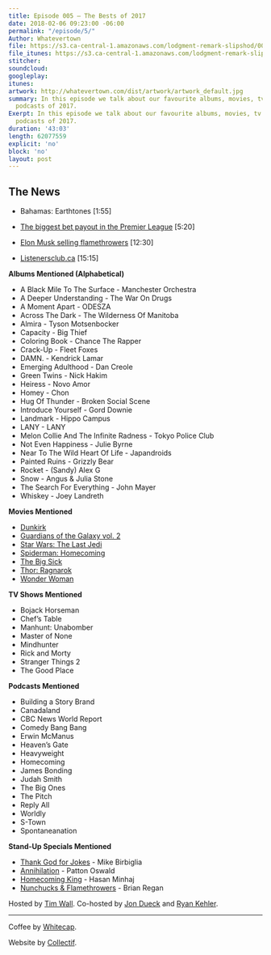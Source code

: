```yaml
---
title: Episode 005 – The Bests of 2017
date: 2018-02-06 09:23:00 -06:00
permalink: "/episode/5/"
Author: Whatevertown
file: https://s3.ca-central-1.amazonaws.com/lodgment-remark-slipshod/005.mp3
file_itunes: https://s3.ca-central-1.amazonaws.com/lodgment-remark-slipshod/005.m4a
stitcher: 
soundcloud: 
googleplay: 
itunes: 
artwork: http://whatevertown.com/dist/artwork/artwork_default.jpg
summary: In this episode we talk about our favourite albums, movies, tv shows, and
  podcasts of 2017.
Exerpt: In this episode we talk about our favourite albums, movies, tv shows, and
  podcasts of 2017.
duration: '43:03'
length: 62077559
explicit: 'no'
block: 'no'
layout: post
---
```


## The News
- Bahamas: Earthtones [1:55]

- [The biggest bet payout in the Premier League](https://www.cnbc.com/2016/04/29/this-huge-soccer-underdog-story-could-cost-bookmakers-millions.html) [5:20]

- [Elon Musk selling flamethrowers](https://www.boringcompany.com/not-a-flamethrower) [12:30]

- [Listenersclub.ca](http://listenersclub.ca/) [15:15]

**Albums Mentioned (Alphabetical)**
- A Black Mile To The Surface - Manchester Orchestra
- A Deeper Understanding - The War On Drugs
- A Moment Apart - ODESZA
- Across The Dark - The Wilderness Of Manitoba
- Almira - Tyson Motsenbocker
- Capacity - Big Thief
- Coloring Book - Chance The Rapper 
- Crack-Up - Fleet Foxes
- DAMN. - Kendrick Lamar
- Emerging Adulthood - Dan Creole
- Green Twins - Nick Hakim
- Heiress - Novo Amor
- Homey - Chon
- Hug Of Thunder - Broken Social Scene
- Introduce Yourself - Gord Downie
- Landmark - Hippo Campus
- LANY - LANY
- Melon Collie And The Infinite Radness - Tokyo Police Club
- Not Even Happiness - Julie Byrne
- Near To The Wild Heart Of Life - Japandroids
- Painted Ruins - Grizzly Bear
- Rocket - (Sandy) Alex G
- Snow - Angus & Julia Stone
- The Search For Everything - John Mayer
- Whiskey - Joey Landreth

**Movies Mentioned**
- [Dunkirk](https://letterboxd.com/film/dunkirk-2017/)
- [Guardians of the Galaxy vol. 2](https://letterboxd.com/film/guardians-of-the-galaxy-vol-2/)
- [Star Wars: The Last Jedi](https://letterboxd.com/film/star-wars-the-last-jedi/)
- [Spiderman: Homecoming](https://letterboxd.com/film/spider-man-homecoming/)
- [The Big Sick](https://letterboxd.com/film/the-big-sick/)
- [Thor: Ragnarok](https://letterboxd.com/film/thor-ragnarok/)
- [Wonder Woman](https://letterboxd.com/film/wonder-woman-2017/)

**TV Shows Mentioned**
- Bojack Horseman
- Chef’s Table
- Manhunt: Unabomber
- Master of None
- Mindhunter
- Rick and Morty
- Stranger Things 2
- The Good Place

**Podcasts Mentioned**
- Building a Story Brand
- Canadaland
- CBC News World Report
- Comedy Bang Bang
- Erwin McManus
- Heaven’s Gate
- Heavyweight
- Homecoming
- James Bonding
- Judah Smith
- The Big Ones
- The Pitch
- Reply All
- Worldly
- S-Town
- Spontaneanation

**Stand-Up Specials Mentioned**
- [Thank God for Jokes](https://letterboxd.com/film/mike-birbiglia-thank-god-for-jokes/) - Mike Birbiglia
- [Annihilation](https://letterboxd.com/film/patton-oswalt-annihilation/) - Patton Oswald
- [Homecoming King](https://letterboxd.com/film/hasan-minhaj-homecoming-king/) - Hasan Minhaj
- [Nunchucks & Flamethrowers](https://letterboxd.com/film/brian-regan-nunchucks-and-flamethrowers/) - Brian Regan

Hosted by [Tim Wall](https://twitter.com/timjosephwall). Co-hosted by [Jon Dueck](https://twitter.com/jondueck) and [Ryan Kehler](https://twitter.com/ryankehler).

---

Coffee by [Whitecap](http://drinkwhitecap.com/).

Website by [Collectif](http://collectif.co).
